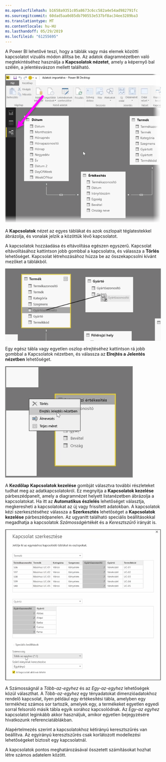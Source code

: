 ```yaml
---
ms.openlocfilehash: b1658a9351c05a8673c6cc582a4e54ad982791fc
ms.sourcegitcommit: 60dad5aa0d85db790553e537bf8ac34ee3289ba3
ms.translationtype: MT
ms.contentlocale: hu-HU
ms.lasthandoff: 05/29/2019
ms.locfileid: "61255695"
---
```

A Power BI lehetővé teszi, hogy a táblák vagy más elemek közötti kapcsolatot vizuális módon állítsa be. Az adatok diagramnézetben való megtekintéséhez használja a **Kapcsolatok nézetet**, amely a képernyő bal szélén, a jelentésvászon mellett található.

![](media/2-2-manage-data-relationships/2-2_1.png)

A **Kapcsolatok** nézet az egyes táblákat és azok oszlopait téglatestekkel ábrázolja, és vonalak jelzik a közöttük lévő kapcsolatot.

A kapcsolatok hozzáadása és eltávolítása egészen egyszerű. Kapcsolat eltávolításához kattintson jobb gombbal a kapcsolatra, és válassza a **Törlés** lehetőséget. Kapcsolat létrehozásához húzza be az összekapcsolni kívánt mezőket a táblákból.

![](media/2-2-manage-data-relationships/2-2_2.png)

Egy egész tábla vagy egyetlen oszlop elrejtéséhez kattintson rá jobb gombbal a Kapcsolatok nézetben, és válassza az **Elrejtés a Jelentés nézetben** lehetőséget.

![](media/2-2-manage-data-relationships/2-2_3.png)

A **Kezdőlap** **Kapcsolatok kezelése** gombját választva további részleteket tudhat meg az adatkapcsolatokról. Ez megnyitja a **Kapcsolatok kezelése** párbeszédpanelt, amely a diagramnézet helyett listanézetben ábrázolja a kapcsolatokat. Ha itt az **Automatikus észlelés** lehetőséget választja, megkeresheti a kapcsolatokat az új vagy frissített adatokban. A kapcsolatok kézi szerkesztéséhez válassza a **Szerkesztés** lehetőséget a **Kapcsolatok kezelése** párbeszédpanelen. Az ugyanitt található speciális beállításokkal megadhatja a kapcsolatok *Számosság*értékét és a *Keresztszűrő* irányát is.

![](media/2-2-manage-data-relationships/2-2_4.png)

A Számosságnál a *Több-az-egyhez* és az *Egy-az-egyhez* lehetőségek közül választhat. A *Több-az-egyhez* egy tényadatokat dimenzióadatokhoz rendelő kapcsolat, ilyen például egy értékesítési tábla, amelyben egy termékhez számos sor tartozik, amelyek egy, a termékeket egyetlen egyedi sorral felsoroló másik tábla egyik sorához kapcsolódnak. Az *Egy-az egyhez* kapcsolatot leginkább akkor használjuk, amikor egyetlen bejegyzésére hivatkozunk referenciatáblákban.

Alapértelmezés szerint a kapcsolatokhoz kétirányú keresztszűrés van beállítva. Az egyirányú keresztszűrés csak korlátozott modellezési lehetőségeket biztosít egy kapcsolatnál.

A kapcsolatok pontos meghatározásával összetett számításokat hozhat létre számos adatelem között.

